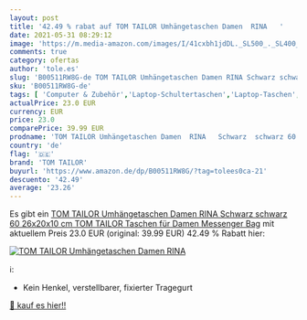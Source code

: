 ```yaml
---
layout: post
title: '42.49 % rabat auf TOM TAILOR Umhängetaschen Damen  RINA   '
date: 2021-05-31 08:29:12
image: 'https://m.media-amazon.com/images/I/41cxbh1jdDL._SL500_._SL400_.jpg'
comments: true
category: ofertas
author: 'tole.es'
slug: 'B00511RW8G-de TOM TAILOR Umhängetaschen Damen RINA Schwarz schwarz 60...'
sku: 'B00511RW8G-de'
tags: [ 'Computer & Zubehör','Laptop-Schultertaschen','Laptop-Taschen','Laptop-Zubehör','Schuhe & Handtaschen','Schuhe, Handtaschen & Accessoires','Zubehör','tom tailor', ]
actualPrice: 23.0 EUR
currency: EUR
price: 23.0
comparePrice: 39.99 EUR
prodname: 'TOM TAILOR Umhängetaschen Damen  RINA   Schwarz  schwarz 60   26x20x10 cm  TOM TAILOR Taschen für Damen  Messenger Bag'
country: 'de'
flag: '🇩🇪'
brand: 'TOM TAILOR'
buyurl: 'https://www.amazon.de/dp/B00511RW8G/?tag=tolees0ca-21'
descuento: '42.49'
average: '23.26'
---
```


Es gibt ein [TOM TAILOR Umhängetaschen Damen  RINA   Schwarz  schwarz 60   26x20x10 cm  TOM TAILOR Taschen für Damen  Messenger Bag](https://www.amazon.de/dp/B00511RW8G/?tag=tolees0ca-21) mit aktuellem Preis 23.0 EUR (original: 39.99 EUR) 42.49 % Rabatt hier:

[![TOM TAILOR Umhängetaschen Damen  RINA   ](https://m.media-amazon.com/images/I/41cxbh1jdDL._SL500_._SL400_.jpg)](https://www.amazon.de/dp/B00511RW8G/?tag=tolees0ca-21)

ℹ️:

- Kein Henkel, verstellbarer, fixierter Tragegurt

[🛒 kauf es hier!!](https://www.amazon.de/dp/B00511RW8G/?tag=tolees0ca-21)
